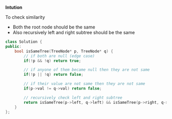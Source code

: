 **Intution**
  
  To check similarity
   - Both the root node should be the same
   - Also recursively left and right subtree should be the same

```cpp
class Solution {
public:
    bool isSameTree(TreeNode* p, TreeNode* q) {
        // if both are null (edge case)
        if(!p && !q) return true;

        // if anyone of them became null then they are not same
        if(!p || !q) return false;

        // if their value are not same then they are not same
        if(p->val != q->val) return false;

        // recursively check left and right subtree
        return isSameTree(p->left, q->left) && isSameTree(p->right, q->right);
    }
};
```
